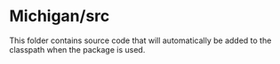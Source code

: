 # Michigan/src

This folder contains source code that will automatically be added to the classpath when
the package is used.
